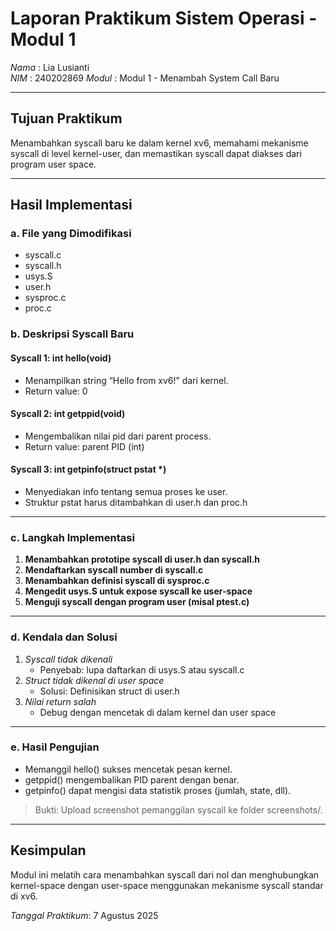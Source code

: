 # Laporan Praktikum Sistem Operasi - Modul 1

*Nama*  : Lia Lusianti  
*NIM*   : 240202869 
*Modul* : Modul 1 - Menambah System Call Baru

---

## Tujuan Praktikum
Menambahkan syscall baru ke dalam kernel xv6, memahami mekanisme syscall di level kernel-user, dan memastikan syscall dapat diakses dari program user space.

---

## Hasil Implementasi

### a. File yang Dimodifikasi
- syscall.c
- syscall.h
- usys.S
- user.h
- sysproc.c
- proc.c

### b. Deskripsi Syscall Baru
#### Syscall 1: int hello(void)
- Menampilkan string “Hello from xv6!” dari kernel.
- Return value: 0

#### Syscall 2: int getppid(void)
- Mengembalikan nilai pid dari parent process.
- Return value: parent PID (int)

#### Syscall 3: int getpinfo(struct pstat *)
- Menyediakan info tentang semua proses ke user.
- Struktur pstat harus ditambahkan di user.h dan proc.h

---

### c. Langkah Implementasi
1. **Menambahkan prototipe syscall di user.h dan syscall.h**
2. **Mendaftarkan syscall number di syscall.c**
3. **Menambahkan definisi syscall di sysproc.c**
4. **Mengedit usys.S untuk expose syscall ke user-space**
5. **Menguji syscall dengan program user (misal ptest.c)**

---

### d. Kendala dan Solusi
1. *Syscall tidak dikenali*
   - Penyebab: lupa daftarkan di usys.S atau syscall.c
2. *Struct tidak dikenal di user space*
   - Solusi: Definisikan struct di user.h
3. *Nilai return salah*
   - Debug dengan mencetak di dalam kernel dan user space

---

### e. Hasil Pengujian

- Memanggil hello() sukses mencetak pesan kernel.
- getppid() mengembalikan PID parent dengan benar.
- getpinfo() dapat mengisi data statistik proses (jumlah, state, dll).

> Bukti: Upload screenshot pemanggilan syscall ke folder screenshots/.

---

## Kesimpulan

Modul ini melatih cara menambahkan syscall dari nol dan menghubungkan kernel-space dengan user-space menggunakan mekanisme syscall standar di xv6.

*Tanggal Praktikum*: 7 Agustus 2025
